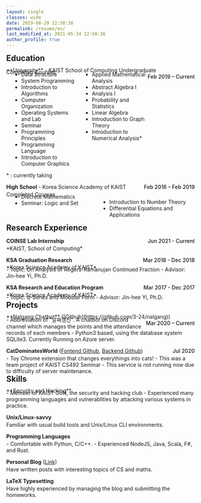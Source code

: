 ```yaml
---
layout: single
classes: wide
date: 2019-08-29 22:50:30
permalink: /resume/en/
last_modified_at: 2021-05-24 22:50:30
author_profile: true
---
```


<style>
.custom_ul {
    display: block;
    list-style-type: disc;
    margin-block-start: 0em;
    margin-block-end: 0em;
    margin-inline-start: 0px;
    margin-inline-end: 0px;
    padding-inline-start: 40px;
}

</style>

<h2 style="margin-block-start: 0em;margin-block-end: 0.5em;">Education</h2>
**University** - KAIST School of Computing Undergraduate
<span style="float:right;"><b style="font-weight: 500;">Feb 2019 – Current</b></span>
<div style="margin-bottom: -0.8em;"></div>
Completed Courses
<div style="margin-bottom: -0.8em;"></div>
<div style="display: flex;">
<div style="width:50%; display:inline-block;">
<ul class="custom_ul">
<li>Data Structure</li>
<li>System Programming</li>
<li>Introduction to Algorithms</li>
<li>Computer Organization</li>
<li>Operating Systems and Lab</li>
<li>Seminar<Immersion Camp: Intensive Programming and Startup></li>
<li>Programming Principles</li>
<li>Programming Language</li>
<li>Introduction to Computer Graphics</li>
</ul>
</div><div style="width:50%; display:inline-block;">
<ul class="custom_ul">
<li>Applied Mathematical Analysis</li>
<li>Abstract Algebra I</li>
<li>Analysis I</li>
<li>Probability and Statistics</li>
<li>Linear Algebra</li>
<li>Introduction to Graph Theory</li>
<li>Introduction to Numerical Analysis*</li>
</ul></div>
</div>

\* : currently taking

**High School** - Korea Science Academy of KAIST
<span style="float:right;"><b style="font-weight: 500;">Feb 2016 – Feb 2019</b></span>
<div style="margin-bottom: -0.8em;"></div>
Completed Courses
<div style="margin-bottom: -0.8em;"></div>
<div style="display: flex;">
<div style="width:50%; display:inline-block;">
<ul class="custom_ul">
<li>Discrete Mathematics</li>
<li>Seminar: Logic and Set</li>
</ul>
</div><div style="width:50%; display:inline-block;">
<ul>
<li>Introduction to Number Theory</li>
<li>Differential Equations and Applications</li>
</ul></div>
</div>

<h2 style="margin-block-start: 0em;margin-block-end: 0.5em;">Research Experience</h2>

**COINSE Lab Internship**
<span style="float:right;"><b style="font-weight: 500;">Jun 2021 - Current</b></span>
<div style="margin-bottom: -0.8em;"></div>
*KAIST, School of Computing*

**KSA Graduation Research**
<span style="float:right;"><b style="font-weight: 500;">Mar 2018 - Dec 2018</b></span>
<div style="margin-bottom: -0.8em;"></div>
*Korea Science Academy of KAIST* 
<div style="margin-bottom: -0.8em;"></div>
- Topic: On Analysis of Rogers-Ramanujan Continued Fraction
- Advisor: Jin-hee Yi, Ph.D.

**KSA Research and Education Program**
<span style="float:right;"><b style="font-weight: 500;">Mar 2017 - Dec 2017</b></span>
<div style="margin-bottom: -0.8em;"></div>
*Korea Science Academy of KAIST*
<div style="margin-bottom: -0.8em;"></div>
- Topic: q-Series and Modular Form
- Advisor: Jin-hee Yi, Ph.D.

<h2 style="margin-block-start: 0em;margin-block-end: 0.5em;">Projects</h2>
**Nalgang Chatbot** ([Github](https://github.com/3-24/nalgang))
<span style="float:right;"><b style="font-weight: 500;">Mar 2020 – Current</b></span>
<div style="margin-bottom: -0.8em;"></div>
- Abbreviation of "날짜갱신". A chatbot on Discord channel which manages the points and the attendance records of each members
- Python3 based, using the database system SQLite3. Currently Running on Azure server.

**CatDominatesWorld** ([Fontend Github](https://github.com/CatDominatesWorld/CatDominatesWorld), [Backend Github](https://github.com/CatDominatesWorld/CatDominatesWorld-backend))
<span style="float:right;"><b style="font-weight: 500;">Jul 2020</b></span>
<div style="margin-bottom: -0.8em;"></div>
- Toy Chrome extension that changes everythings into cats!
- This was a team project of KAIST CS492 Seminar<Immersion Camp: Intensive Programming and Startup>
- This service is not running now due to difficulty of server maintenance.

<h2 style="margin-block-start: 0em;margin-block-end: 0.5em;">Skills</h2>
**Security and Hacking**
<div style="margin-bottom: -0.8em;"></div>
- Member of KAIST GoN, the security and hacking club
- Experienced many programming languages and vulnerablities by attacking various systems in practice.

**Unix/Linux-savvy**
<div style="margin-bottom: -0.8em;"></div>
Familiar with usual build tools and Unix/Linux CLI environments.

**Programming Languages**
<div style="margin-bottom: -0.8em;"></div>
- Comfortable with Python, C/C++.
- Experienced NodeJS, Java, Scala, F#, and Rust.

**Personal Blog** ([Link](https://3-24.github.io/))
<div style="margin-bottom: -0.8em;"></div>
Have written posts with interesting topics of CS and maths.

**LaTeX Typesetting**
<div style="margin-bottom: -0.8em;"></div>
Have highly experienced by managing the blog and submitting the homeworks.
